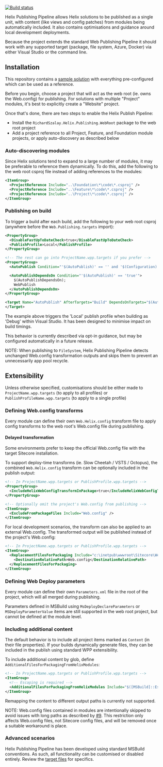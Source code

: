 [![Build status](https://ci.appveyor.com/api/projects/status/y0reigvxgct4vmgq/branch/master?svg=true)](https://ci.appveyor.com/project/richardszalay/helix-publishing-targets/branch/master)

Helix Publishing Pipeline allows Helix solutions to be published as a single unit, with content (like views and config patches) from modules being automatically included. It also contains optimisations and guidance around local development deployments.

Because the project extends the standard Web Publishing Pipeline it should work with any supported target (package, file system, Azure, Docker) via either Visual Studio or the command line.

## Installation

This repository contains a [sample solution](https://github.com/richardszalay/helix-publishing-pipeline/tree/master/examples) with everything pre-configured which can be used as a reference.

Before you begin, choose a project that will act as the web root (ie. owns the Web.config) for publishing. For solutions with multiple "Project" modules, it's best to explicitly create a "Website" project.

Once that's done, there are two steps to enable the Helix Publish Pipeline:

* Install the `RichardSzalay.Helix.Publishing.WebRoot` package to the web root project
* Add a project reference to all Project, Feature, and Foundation module projects, or apply auto-discovery as described below

### Auto-discovering modules

Since Helix solutions tend to expand to a large number of modules, it may be preferable to reference them dynamically. To do this, add the following to the web root csproj file instead of adding references to the modules:

```xml
<ItemGroup>
  <ProjectReference Include="..\Foundation\*\code\*.csproj" />
  <ProjectReference Include="..\Feature\*\code\*.csproj" />
  <ProjectReference Include="..\Project\*\code\*.csproj" />
</ItemGroup>
```

### Publishing on build

To trigger a build after each build, add the following to your web root csproj (anywhere before the `Web.Publishing.targets` import):

```xml
<PropertyGroup>
  <DisableFastUpToDateCheck>true</DisableFastUpToDateCheck>
  <PublishProfile>Local</PublishProfile>
</PropertyGroup>

<!-- The rest can go into ProjectName.wpp.targets if you prefer -->
<PropertyGroup>
  <AutoPublish Condition="'$(AutoPublish)' == '' and '$(Configuration)' == 'Debug' and '$(BuildingInsideVisualStudio)' == 'true' and '$(PublishProfile)' != ''">true</AutoPublish>

  <AutoPublishDependsOn Condition="'$(AutoPublish)' == 'true'">
    $(AutoPublishDependsOn);
    WebPublish
  </AutoPublishDependsOn>
</PropertyGroup>

<Target Name="AutoPublish" AfterTargets="Build" DependsOnTargets="$(AutoPublishDependsOn)">
</Target>
```

The example above triggers the 'Local' publish profile when building as 'Debug' within Visual Studio. It has been designed to minimise impact on build timings.

This behavior is currently described via opt-in guidance, but may be configured automatically in a future release.

NOTE: When publishing to `FileSystem`, Helix Publishing Pipeline detects unchanged Web.config transformation outputs and skips them to prevent an unnecessarily app pool recycle.

## Extensibility

Unless otherwise specified, customisations should be either made to `ProjectName.wpp.targets` (to apply to all profiles) or `PublishProfileName.wpp.targets` (to apply to a single profile)

### Defining Web.config transforms

Every module can define their own `Web.Helix.config` transform file to apply config transforms to the web root's Web.config file during publishing.

#### Delayed transformation

Some environments prefer to keep the official Web.config file with the target Sitecore installation.

To support deploy-time transforms (ie. Slow Cheetah / VSTS / Octopus), the combined `Web.Helix.config` transform can be optionally included in the publish output:

```xml
<!-- In ProjectName.wpp.targets or PublishProfile.wpp.targets -->
<PropertyGroup>
  <IncludeHelixWebConfigTransformInPackage>true</IncludeHelixWebConfigTransformInPackage>
</PropertyGroup>

<!-- Optionally omit the project's Web.config from publishing -->
<ItemGroup>
  <ExcludeFromPackageFiles Include="Web.config" />
</ItemGroup>
```

For local development scenarios, the transform can also be applied to an external Web.config. The transformed output will be published instead of the project's Web.config:

```xml
<!-- In ProjectName.wpp.targets or PublishProfile.wpp.targets -->
<ItemGroup>
  <ReplacementFilesForPackaging Include="c:\inetpub\wwwroot\Sitecore\Web.config">
    <DestinationRelativePath>Web.config</DestinationRelativePath>
  </ReplacementFilesForPackaging>
</ItemGroup>
```

### Defining Web Deploy parameters

Every module can define their own `Parameters.xml` file in the root of the project, which will all merged during publishing.

Parameters defined in MSBuild using `MsDeployDeclareParameters` or `MSDeployParameterValue` items are still supported in the web root project, but cannot be defined at the module level. 

### Including additional content

The default behavior is to include all project items marked as `Content` (in their file properties). If your builds dynamically generate files, they can be included in the publish using standard WPP extensibility. 

To include additional content by glob, define `AdditionalFilesForPackagingFromHelixModules`:

```xml
<!-- In ProjectName.wpp.targets or PublishProfile.wpp.targets -->
<ItemGroup>
  <!-- Escaping is required -->
  <AdditionalFilesForPackagingFromHelixModules Include="$([MSBuild]::Escape('assets\**\*'))" />
</ItemGroup>
```

Remapping the content to different output paths is currently not supported.

NOTE: Web.config files contained in modules are intentionally skipped to avoid issues with long paths as described by [#9](https://github.com/richardszalay/helix-publishing-pipeline/issues/9). This restriction only affects Web.config files, not Sitecore config files, and will be removed once a suitable workaround is place.

### Advanced scenarios

Helix Publishing Pipeline has been developed using standard MSBuild conventions. As such, all functionality can be customised or disabled entirely. Review the [target files](https://github.com/richardszalay/helix-publishing-pipeline/tree/master/src/targets) for specifics.